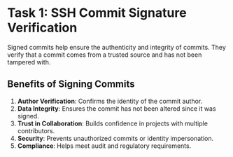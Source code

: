 # Task 1: SSH Commit Signature Verification
Signed commits help ensure the authenticity and integrity of commits.
They verify that a commit comes from a trusted source and has not been tampered with.
## Benefits of Signing Commits
1. **Author Verification**: Confirms the identity of the commit author.
2. **Data Integrity**: Ensures the commit has not been altered since it was signed.
3. **Trust in Collaboration**: Builds confidence in projects with multiple contributors.
4. **Security**: Prevents unauthorized commits or identity impersonation.
5. **Compliance**: Helps meet audit and regulatory requirements.
